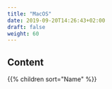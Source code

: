 ```yaml
---
title: "MacOS"
date: 2019-09-20T14:26:43+02:00
draft: false
weight: 60
---
```


## Content

{{% children sort="Name" %}}
